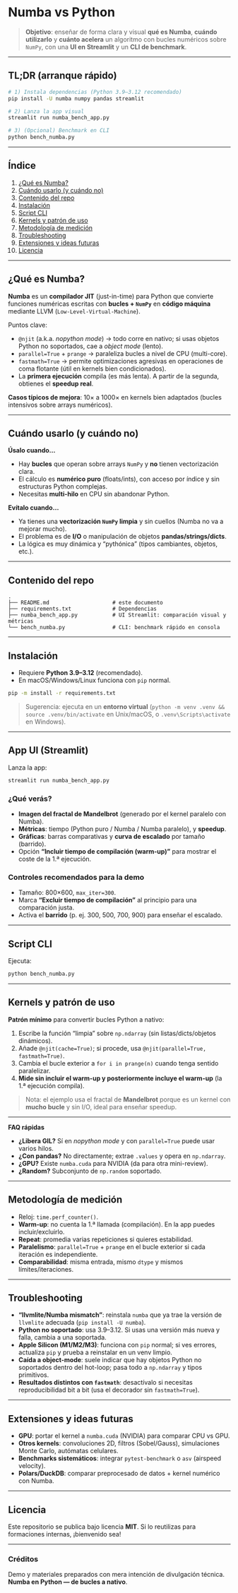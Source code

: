 # Numba vs Python

> **Objetivo**: enseñar de forma clara y visual **qué es Numba**, **cuándo utilizarlo** y **cuánto acelera** un algoritmo con bucles numéricos sobre `NumPy`, con una **UI en Streamlit** y un **CLI de benchmark**.

---

## TL;DR (arranque rápido)

```bash
# 1) Instala dependencias (Python 3.9–3.12 recomendado)
pip install -U numba numpy pandas streamlit

# 2) Lanza la app visual
streamlit run numba_bench_app.py

# 3) (Opcional) Benchmark en CLI
python bench_numba.py
```

---

## Índice

1. [¿Qué es Numba?](#qué-es-numba)
2. [Cuándo usarlo (y cuándo no)](#cuándo-usarlo-y-cuándo-no)
3. [Contenido del repo](#contenido-del-repo)
4. [Instalación](#instalación)
5. [Script CLI](#script-cli)
6. [Kernels y patrón de uso](#kernels-y-patrón-de-uso)
7. [Metodología de medición](#metodología-de-medición)
8. [Troubleshooting](#troubleshooting)
9. [Extensiones y ideas futuras](#extensiones-y-ideas-futuras)
10. [Licencia](#licencia)

---

## ¿Qué es Numba?

**Numba** es un **compilador JIT** (just-in-time) para Python que convierte funciones numéricas escritas con **bucles + `NumPy`** en **código máquina** mediante LLVM (`Low-Level-Virtual-Machine`).

Puntos clave:
- `@njit` (a.k.a. *nopython mode*) → todo corre en nativo; si usas objetos Python no soportados, cae a *object mode* (lento).
- `parallel=True` + `prange` → paraleliza bucles a nivel de CPU (multi-core).
- `fastmath=True` → permite optimizaciones agresivas en operaciones de coma flotante (útil en kernels bien condicionados).
- La **primera ejecución** compila (es más lenta). A partir de la segunda, obtienes el **speedup real**.

**Casos típicos de mejora**: 10× a 1000× en kernels bien adaptados (bucles intensivos sobre arrays numéricos).

---

## Cuándo usarlo (y cuándo no)

**Úsalo cuando…**
- Hay **bucles** que operan sobre arrays `NumPy` y **no** tienen vectorización clara.
- El cálculo es **numérico puro** (floats/ints), con acceso por índice y sin estructuras Python complejas.
- Necesitas **multi-hilo** en CPU sin abandonar Python.

**Evítalo cuando…**
- Ya tienes una **vectorización `NumPy` limpia** y sin cuellos (Numba no va a mejorar mucho).
- El problema es de **I/O** o manipulación de objetos **pandas/strings/dicts**.
- La lógica es muy dinámica y “pythónica” (tipos cambiantes, objetos, etc.).

---

## Contenido del repo

```
.
├── README.md                    # este documento
├── requirements.txt             # Dependencias
├── numba_bench_app.py           # UI Streamlit: comparación visual y métricas
└── bench_numba.py               # CLI: benchmark rápido en consola

```

---

## Instalación

- Requiere **Python 3.9–3.12** (recomendado).
- En macOS/Windows/Linux funciona con `pip` normal.

```bash
pip -m install -r requirements.txt
```

> Sugerencia: ejecuta en un **entorno virtual** (`python -m venv .venv && source .venv/bin/activate` en Unix/macOS, o `.venv\Scripts\activate` en Windows).

---

## App UI (Streamlit)

Lanza la app:

```bash
streamlit run numba_bench_app.py
```

### ¿Qué verás?

- **Imagen del fractal de Mandelbrot** (generado por el kernel paralelo con Numba).
- **Métricas**: tiempo (Python puro / Numba / Numba paralelo), y **speedup**.
- **Gráficas**: barras comparativas y **curva de escalado** por tamaño (barrido).
- Opción **“Incluir tiempo de compilación (warm-up)”** para mostrar el coste de la 1.ª ejecución.

### Controles recomendados para la demo
- Tamaño: 800×600, `max_iter=300`.
- Marca **“Excluir tiempo de compilación”** al principio para una comparación justa.
- Activa el **barrido** (p. ej. 300, 500, 700, 900) para enseñar el escalado.

---

## Script CLI

Ejecuta:
```bash
python bench_numba.py
```

---

## Kernels y patrón de uso

**Patrón mínimo** para convertir bucles Python a nativo:

1. Escribe la función “limpia” sobre `np.ndarray` (sin listas/dicts/objetos dinámicos).
2. Añade `@njit(cache=True)`; si procede, usa `@njit(parallel=True, fastmath=True)`.
3. Cambia el bucle exterior a `for i in prange(n)` cuando tenga sentido paralelizar.
4. **Mide sin incluir el warm-up y posteriormente incluye el warm-up** (la 1.ª ejecución compila).

> Nota: el ejemplo usa el fractal de **Mandelbrot** porque es un kernel con **mucho bucle** y sin I/O, ideal para enseñar speedup.

---

**FAQ rápidas**
- **¿Libera GIL?** Sí en *nopython mode* y con `parallel=True` puede usar varios hilos.
- **¿Con pandas?** No directamente; extrae `.values` y opera en `np.ndarray`.
- **¿GPU?** Existe `numba.cuda` para NVIDIA (da para otra mini-review).
- **¿Random?** Subconjunto de `np.random` soportado.

---

## Metodología de medición

- Reloj: `time.perf_counter()`.
- **Warm-up**: no cuenta la 1.ª llamada (compilación). En la app puedes incluir/excluirlo.
- **Repeat**: promedia varias repeticiones si quieres estabilidad.
- **Paralelismo**: `parallel=True` + `prange` en el bucle exterior si cada iteración es independiente.
- **Comparabilidad**: misma entrada, mismo `dtype` y mismos límites/iteraciones.

---

## Troubleshooting

- **“llvmlite/Numba mismatch”**: reinstala `numba` que ya trae la versión de `llvmlite` adecuada (`pip install -U numba`).
- **Python no soportado**: usa 3.9–3.12. Si usas una versión más nueva y falla, cambia a una soportada.
- **Apple Silicon (M1/M2/M3)**: funciona con `pip` normal; si ves errores, actualiza `pip` y prueba a reinstalar en un venv limpio.
- **Caída a object-mode**: suele indicar que hay objetos Python no soportados dentro del hot-loop; pasa todo a `np.ndarray` y tipos primitivos.
- **Resultados distintos con `fastmath`**: desactívalo si necesitas reproducibilidad bit a bit (usa el decorador sin `fastmath=True`).

---

## Extensiones y ideas futuras

- **GPU**: portar el kernel a `numba.cuda` (NVIDIA) para comparar CPU vs GPU.
- **Otros kernels**: convoluciones 2D, filtros (Sobel/Gauss), simulaciones Monte Carlo, autómatas celulares.
- **Benchmarks sistemáticos**: integrar `pytest-benchmark` o `asv` (airspeed velocity).
- **Polars/DuckDB**: comparar preprocesado de datos + kernel numérico con Numba.

---

## Licencia

Este repositorio se publica bajo licencia **MIT**. Si lo reutilizas para formaciones internas, ¡bienvenido sea!

---

### Créditos

Demo y materiales preparados con mera intención de divulgación técnica. **Numba en Python — de bucles a nativo**.

